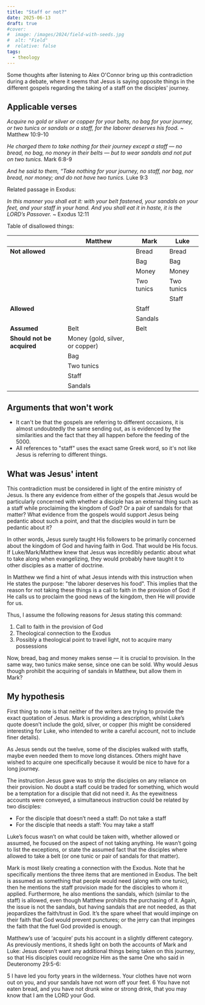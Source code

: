 ```yaml
---
title: "Staff or not?"
date: 2025-06-13
draft: true
#cover:
#  image: /images/2024/field-with-seeds.jpg
#  alt: "Field"
#  relative: false
tags:
  - theology
---
```


Some thoughts after listening to Alex O'Connor bring up this contradiction during a debate, where it seems that Jesus is saying opposite things in the different gospels regarding the taking of a staff on the disciples' journey.

## Applicable verses

_Acquire no gold or silver or copper for your belts, no bag for your journey, or two tunics or sandals or a staff, for the laborer deserves his food._
~ Matthew 10:9-10

_He charged them to take nothing for their journey except a staff — no bread, no bag, no money in their belts — but to wear sandals and not put on two tunics._
Mark 6:8-9

_And he said to them, “Take nothing for your journey, no staff, nor bag, nor bread, nor money; and do not have two tunics._
Luke 9:3

Related passage in Exodus:

_In this manner you shall eat it: with your belt fastened, your sandals on your feet, and your staff in your hand._
_And you shall eat it in haste, it is the LORD’s Passover._
~ Exodus 12:11

Table of disallowed things:

|                            | Matthew                         | Mark       | Luke       |
| -------------------------- | ------------------------------- | ---------- | ---------- |
| **Not allowed**            |                                 | Bread      | Bread      |
|                            |                                 | Bag        | Bag        |
|                            |                                 | Money      | Money      |
|                            |                                 | Two tunics | Two tunics |
|                            |                                 |            | Staff      |
| **Allowed**                |                                 | Staff      |            |
|                            |                                 | Sandals    |            |
| **Assumed**                | Belt                            | Belt       |            |
| **Should not be acquired** | Money (gold, silver, or copper) |            |            |
|                            | Bag                             |            |            |
|                            | Two tunics                      |            |            |
|                            | Staff                           |            |            |
|                            | Sandals                         |            |            |

## Arguments that won't work

- It can't be that the gospels are referring to different occasions, it is almost undoubtedly the same sending out, as is evidenced by the similarities and the fact that they all happen before the feeding of the 5000.
- All references to "staff" uses the exact same Greek word, so it's not like Jesus is referring to different things.

## What was Jesus' intent

This contradiction must be considered in light of the entire ministry of Jesus.
Is there any evidence from either of the gospels that Jesus would be particularly concerned with whether a disciple has an external thing such as a staff while proclaiming the kingdom of God?
Or a pair of sandals for that matter?
What evidence from the gospels would support Jesus being pedantic about such a point, and that the disciples would in turn be pedantic about it?

In other words, Jesus surely taught His followers to be primarily concerned about the kingdom of God and having faith in God.
That would be His focus.
If Luke/Mark/Matthew knew that Jesus was incredibly pedantic about what to take along when evangelizing, they would probably have taught it to other disciples as a matter of doctrine.

In Matthew we find a hint of what Jesus intends with this instruction when He states the purpose: "the laborer deserves his food".
This implies that the reason for not taking these things is a call to faith in the provision of God: if He calls us to proclaim the good news of the kingdom, then He will provide for us.

Thus, I assume the following reasons for Jesus stating this command:

1. Call to faith in the provision of God
2. Theological connection to the Exodus
3. Possibly a theological point to travel light, not to acquire many possessions

Now, bread, bag and money makes sense — it is crucial to provision.
In the same way, two tunics make sense, since one can be sold.
Why would Jesus though prohibit the acquiring of sandals in Matthew, but allow them in Mark?

## My hypothesis

First thing to note is that neither of the writers are trying to provide the exact quotation of Jesus.
Mark is providing a description, whilst Luke’s quote doesn’t include the gold, silver, or copper (his might be considered interesting for Luke, who intended to write a careful account, not to include finer details).

As Jesus sends out the twelve, some of the disciples walked with staffs, maybe even needed them to move long distances.
Others might have wished to acquire one specifically because it would be nice to have for a long journey.

The instruction Jesus gave was to strip the disciples on any reliance on their provision.
No doubt a staff could be traded for something, which would be a temptation for a disciple that did not need it.
As the eyewitness accounts were conveyed, a simultaneous instruction could be related by two disciples:

- For the disciple that doesn’t need a staff: Do not take a staff 
- For the disciple that needs a staff: You may take a staff

Luke’s focus wasn’t on what could be taken with, whether allowed or assumed, he focused on the aspect of not taking anything.
He wasn’t going to list the exceptions, or state the assumed fact that the disciples where allowed to take a belt (or one tunic or pair of sandals for that matter).

Mark is most likely creating a connection with the Exodus.
Note that he specifically mentions the three items that are mentioned in Exodus.
The belt is assumed as something that people would need (along with one tunic), then he mentions the staff provision made for the disciples to whom it applied.
Furthermore, he also mentions the sandals, which (similar to the staff) is allowed, even though Matthew prohibits the purchasing of it.
Again, the issue is not the sandals, but having sandals that are not needed, as that jeopardizes the faith/trust in God.
It’s the spare wheel that would impinge on their faith that God would prevent punctures; or the jerry can that impinges the faith that the fuel God provided is enough.

Matthew’s use of ‘acquire’ puts his account in a slightly different category.
As previously mentions, it sheds light on both the accounts of Mark and Luke: Jesus doesn’t want any additional things being taken on this journey, so that His disciples could recognize Him as the same One who said in Deuteronomy 29:5-6:

5 I have led you forty years in the wilderness.
Your clothes have not worn out on you, and your sandals have not worn off your feet.
6 You have not eaten bread, and you have not drunk wine or strong drink, that you may know that I am the LORD your God.

